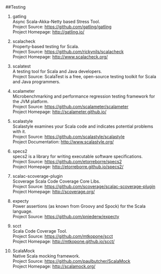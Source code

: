 ##Testing

1. gatling   
Async Scala-Akka-Netty based Stress Tool.   
Project Source: https://github.com/gatling/gatling    
Project Homepage: http://gatling.io/ 

1. scalacheck   
Property-based testing for Scala.  
Project Source: https://github.com/rickynils/scalacheck    
Project Homepage: http://www.scalacheck.org/

1. scalatest   
A testing tool for Scala and Java developers.    
Project Source: ScalaTest is a free, open-source testing toolkit for Scala and Java programmers.   

1. scalameter   
Microbenchmarking and performance regression testing framework for the JVM platform.    
Project Source: https://github.com/scalameter/scalameter     
Project Homepage: http://scalameter.github.io/  

1. scalastyle    
Scalastyle examines your Scala code and indicates potential problems with it.    
Project Source:  https://github.com/scalastyle/scalastyle    
Project Documentation: http://www.scalastyle.org/  

1. specs2    
specs2 is a library for writing executable software specifications.    
Project Source: https://github.com/etorreborre/specs2     
Project Homepage: http://etorreborre.github.io/specs2/   

1. scalac-scoverage-plugin   
Scoverage Scala Code Coverage Core Libs.    
Project Source: https://github.com/scoverage/scalac-scoverage-plugin    
Project Homepage: http://scoverage.org/ 

1. expecty     
Power assertions (as known from Groovy and Spock) for the Scala language.     
Project Source: https://github.com/pniederw/expecty  

1. scct    
Scala Code Coverage Tool.    
Project Source: https://github.com/mtkopone/scct     
Project Homepage: http://mtkopone.github.io/scct/  

1. ScalaMock    
Native Scala mocking framework.    
Project Source: https://github.com/paulbutcher/ScalaMock     
Project Homepage: http://scalamock.org/   
     